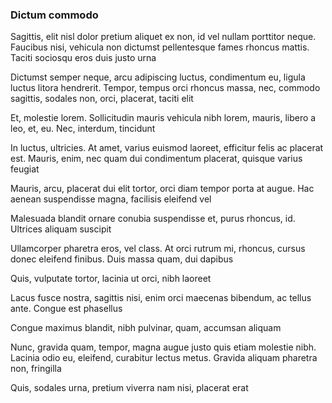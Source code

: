 ### Dictum commodo

Sagittis, elit nisl dolor pretium aliquet ex non, id vel nullam porttitor neque. Faucibus nisi, vehicula non dictumst pellentesque fames rhoncus mattis. Taciti sociosqu eros duis justo urna

Dictumst semper neque, arcu adipiscing luctus, condimentum eu, ligula luctus litora hendrerit. Tempor, tempus orci rhoncus massa, nec, commodo sagittis, sodales non, orci, placerat, taciti elit

Et, molestie lorem. Sollicitudin mauris vehicula nibh lorem, mauris, libero a leo, et, eu. Nec, interdum, tincidunt

In luctus, ultricies. At amet, varius euismod laoreet, efficitur felis ac placerat est. Mauris, enim, nec quam dui condimentum placerat, quisque varius feugiat

Mauris, arcu, placerat dui elit tortor, orci diam tempor porta at augue. Hac aenean suspendisse magna, facilisis eleifend vel

Malesuada blandit ornare conubia suspendisse et, purus rhoncus, id. Ultrices aliquam suscipit

Ullamcorper pharetra eros, vel class. At orci rutrum mi, rhoncus, cursus donec eleifend finibus. Duis massa quam, dui dapibus

Quis, vulputate tortor, lacinia ut orci, nibh laoreet

Lacus fusce nostra, sagittis nisi, enim orci maecenas bibendum, ac tellus ante. Congue est phasellus

Congue maximus blandit, nibh pulvinar, quam, accumsan aliquam

Nunc, gravida quam, tempor, magna augue justo quis etiam molestie nibh. Lacinia odio eu, eleifend, curabitur lectus metus. Gravida aliquam pharetra non, fringilla

Quis, sodales urna, pretium viverra nam nisi, placerat erat


